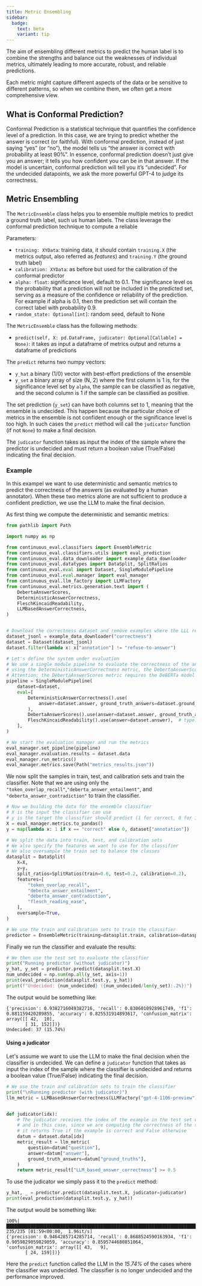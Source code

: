 ```yaml
---
title: Metric Ensembling
sidebar:
  badge:
    text: beta
    variant: tip
---
```



The aim of ensembling different metrics to predict the human label is to combine the strengths and balance out the weaknesses of individual metrics, ultimately leading to more accurate, robust, and reliable predictions. 

Each metric might capture different aspects of the data or be sensitive to different patterns, so when we combine them, we often get a more comprehensive view.

## What is Conformal Prediction?

Conformal Prediction is a statistical technique that quantifies the confidence level of a prediction.
In this case, we are trying to predict whether the answer is correct (or faithful).
With conformal prediction, instead of just saying “yes” (or “no”), the model tells us “the answer is correct with probability at least 90%”.
In essence, conformal prediction doesn’t just give you an answer; it tells you how confident you can be in that answer.
If the model is uncertain, conformal prediction will tell you it’s “undecided”. 
For the undecided datapoints, we ask the more powerful GPT-4 to judge its correctness.

## Metric Ensembling

The `MetricEnsemble` class helps you to ensemble multiple metrics to predict a ground truth label, such us human labels.
The class leverage the conformal prediction technique to compute a reliable 

Parameters:

- `training: XYData`: training data, it should contain `training.X` (the metrics output, also referred as _features_) and `training.Y` (the ground truth label)
- `calibration: XYData`: as before but used for the calibration of the conformal predictor
- `alpha: float`: significance level, default to 0.1. The significance level os the probability that a prediction will not be included in the predicted set, serving as a measure of the confidence or reliability of the prediction. For example if alpha is 0.1, then the prediction set will contain the correct label with probability 0.9.
- `random_state: Optional[int]`: random seed, default to None

The `MetricEnsemble` class has the following methods:

- `predict(self, X: pd.DataFrame, judicator: Optional[Callable] = None)`: it takes as input a dataframe of metrics output and returns a dataframe of predictions

The `predict` returns two numpy vectors:

- `y_hat` a binary (1/0) vector with best-effort predictions of the ensemble
- `y_set` a binary array of size (N, 2) where the first column is 1 is, for the significance level set by `alpha`, the sample can be classified as negative, and the second column is 1 if the sample can be classified as positive.

The set prediction (`y_set`) can have both columns set to 1, meaning that the ensemble is undecided.
This happen because the particular choice of metrics in the ensemble is not confident enough or the significance level is too high.
In such cases the `predict` method will call the `judicator` function (if not `None`) to make a final decision.

The `judicator` function takes as input the index of the sample where the predictor is undecided and must return a boolean value (True/False) indicating the final decision.

### Example

In this exampel we want to use deterministic and semantic metrics to predict the correctness of the answers (as evaluated by a human annotator).
When these two metrics alone are not sufficient to produce a confident prediction, we use the LLM to make the final decision.

As first thing we compute the deterministic and semantic metrics:

```python
from pathlib import Path

import numpy as np

from continuous_eval.classifiers import EnsembleMetric
from continuous_eval.classifiers.utils import eval_prediction
from continuous_eval.data_downloader import example_data_downloader
from continuous_eval.datatypes import DataSplit, SplitRatios
from continuous_eval.eval import Dataset, SingleModulePipeline
from continuous_eval.eval.manager import eval_manager
from continuous_eval.llm_factory import LLMFactory
from continuous_eval.metrics.generation.text import (
    DebertaAnswerScores,
    DeterministicAnswerCorrectness,
    FleschKincaidReadability,
    LLMBasedAnswerCorrectness,
)


# Download the correctness dataset and remove examples where the LLL refused to answer (i.e., said "I don't know")
dataset_jsonl = example_data_downloader("correctness")
dataset = Dataset(dataset_jsonl)
dataset.filter(lambda x: x["annotation"] != "refuse-to-answer")

# Let's define the system under evaluation
# We use a single module pipeline to evaluate the correctness of the answers
# using the DeterministicAnswerCorrectness metric, the DebertaAnswerScores metric, and the FleschKincaidReadability metric
# Attention: the DebertaAnswerScores metric requires the DeBERTa model (slow on CPU)
pipeline = SingleModulePipeline(
    dataset=dataset,
    eval=[
        DeterministicAnswerCorrectness().use(
            answer=dataset.answer, ground_truth_answers=dataset.ground_truths  # type: ignore
        ),
        DebertaAnswerScores().use(answer=dataset.answer, ground_truth_answers=dataset.ground_truths),  # type: ignore
        FleschKincaidReadability().use(answer=dataset.answer),  # type: ignore
    ],
)

# We start the evaluation manager and run the metrics
eval_manager.set_pipeline(pipeline)
eval_manager.evaluation.results = dataset.data
eval_manager.run_metrics()
eval_manager.metrics.save(Path("metrics_results.json"))
```

We now split the samples in train, test, and calibration sets and train the classifier.
Note that we are using only the `"token_overlap_recall"`,`"deberta_answer_entailment"`, and `"deberta_answer_contradiction"` to train the classifier. 

```python
# Now we building the data for the ensemble classifier
# X is the input the classifier can use
# y is the target the classifier should predict (1 for correct, 0 for incorrect)
X = eval_manager.metrics.to_pandas()
y = map(lambda x: 1 if x == "correct" else 0, dataset["annotation"])

# We split the data into train, test, and calibration sets
# We also specify the features we want to use for the classifier
# We also oversample the train set to balance the classes
datasplit = DataSplit(
    X=X,
    y=y,
    split_ratios=SplitRatios(train=0.6, test=0.2, calibration=0.2),
    features=[
        "token_overlap_recall",
        "deberta_answer_entailment",
        "deberta_answer_contradiction",
        "flesch_reading_ease",
    ],
    oversample=True,
)

# We use the train and calibration sets to train the classifier
predictor = EnsembleMetric(training=datasplit.train, calibration=datasplit.calibration)
```

Finally we run the classifier and evaluate the results:

```python
# We then use the test set to evaluate the classifier
print("Running predictor (without judicator)")
y_hat, y_set = predictor.predict(datasplit.test.X)
num_undecided = np.sum(np.all(y_set, axis=1))
print(eval_prediction(datasplit.test.y, y_hat))
print(f"Undecided: {num_undecided} ({num_undecided/len(y_set):.2%})")
```

The output would be something like:

```text
{'precision': 0.9382716049382716, 'recall': 0.8306010928961749, 'f1': 0.881159420289855, 'accuracy': 0.825531914893617, 'confusion_matrix': array([[ 42,  10],
       [ 31, 152]])}
Undecided: 37 (15.74%)
```

#### Using a judicator

Let's assume we want to use the LLM to make the final decision when the classifier is undecided.
We can define a `judicator` function that takes as input the index of the sample where the classifier is undecided and returns a boolean value (True/False) indicating the final decision.

```python
# We use the train and calibration sets to train the classifier
print("\nRunning predictor (with judicator)")
llm_metric = LLMBasedAnswerCorrectness(LLMFactory("gpt-4-1106-preview"))


def judicator(idx):
    # The judicator receives the index of the example in the test set where the classifier is undecided
    # and in this case, since we are computing the correctness of the sample,
    # it returns True if the example is correct and False otherwise
    datum = dataset.data[idx]
    metric_result = llm_metric(
        question=datum["question"],
        answer=datum["answer"],
        ground_truth_answers=datum["ground_truths"],
    )
    return metric_result["LLM_based_answer_correctness"] >= 0.5
```

To use the judicator we simply pass it to the `predict` method:

```python
y_hat, _ = predictor.predict(datasplit.test.X, judicator=judicator)
print(eval_prediction(datasplit.test.y, y_hat))
```

The output would be something like:

```text
100%|███████████████████████████████████████████████████████████████████████████████████████████████████████████████████████| 235/235 [01:59<00:00,  1.96it/s]
{'precision': 0.9464285714285714, 'recall': 0.8688524590163934, 'f1': 0.9059829059829059, 'accuracy': 0.8595744680851064, 'confusion_matrix': array([[ 43,   9],
       [ 24, 159]])}
```

Here the `predict` function called the LLM in the _15.74%_ of the cases where the classifier was undecided.
The classifier is no longer undecided and the performance improved.
